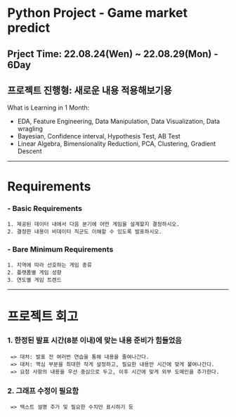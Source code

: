 # Python Project - Game market predict
  ## Prject Time: 22.08.24(Wen) ~ 22.08.29(Mon) - 6Day
  ## 프로젝트 진행형: 새로운 내용 적용해보기용

What is Learning in 1 Month:
- EDA, Feature Engineering, Data Manipulation, Data Visualization, Data wragling
- Bayesian, Confidence interval, Hypothesis Test, AB Test
- Linear Algebra, Bimensionality Reductioni, PCA, Clustering, Gradient Descent
-------------------------------------------------------------------------

# Requirements <br>
  ### - Basic Requirements
    1. 제공된 데이터 내에서 다음 분기에 어떤 게임을 설계할지 결정하시오.
    2. 결정한 내용이 비데이터 직군도 이해할 수 있도록 발표하시오.
  ### - Bare Minimum Requirements
    1. 지역에 따라 선호하는 게임 종류
    2. 플랫폼별 게임 성향
    3. 연도별 게임 트렌드

-------------------------------------------------------------------------

# 프로젝트 회고
  ### 1. 한정된 발표 시간(8분 이내)에 맞는 내용 준비가 힘들었음
     => 대처: 발표 전 여러번 연습을 통해 내용을 줄여나간다.
     => 대처: 핵심 부분을 최대한 작게 설정하고, 필요한 내용만 시간에 맞게 붙여나간다.
     => 요청 사항의 내용을 우선 중심으로 두고, 이후 시간에 맞게 외부 도메인을 추가한다.
  
  ### 2. 그래프 수정이 필요함
     => 텍스트 설명 추가 및 필요한 수치만 표시하기 등
